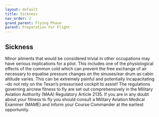 ```yaml
---
layout: default
title: Sickness
nav_order: 2
grand_parent: Flying Phase
parent: Preparation For Flight 
---
```


## Sickness

Minor ailments that would be considered trivial in other occupations may have serious implications for a pilot. This includes one of the physiological effects of the common cold which can prevent the free exchange of air necessary to equalise pressure changes on the sinuses/ear drum as cabin altitude varies. This can be extremely painful and potentially incapacitating –do not rely on the Texan’s pressurised cockpit to assist! The regulations governing aircrew fitness to fly are set out comprehensively in the Military Aviation Authority (MAA) Regulatory Article 2135. If you are in any doubt about your fitness to fly you should consult a Military Aviation Medical Examiner (MAME) and inform your Course Commander at the earliest opportunity.